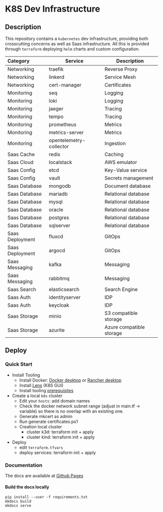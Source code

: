 # K8S Dev Infrastructure

## Description

This repository contains a `kubernetes` dev infrastructure, providing both crosscutting concerns as well as Saas infrastructure. All this is provided through `terraform` deploying `helm` charts and custom configuration.

| Category        | Service                 | Description              |
| :-------------- | ----------------------- | ------------------------ |
| Networking      | traefik                 | Reverse Proxy            |
| Networking      | linkerd                 | Service Mesh             |
| Networking      | cert-manager            | Certificates             |
| Monitoring      | seq                     | Logging                  |
| Monitoring      | loki                    | Logging                  |
| Monitoring      | jaeger                  | Tracing                  |
| Monitoring      | tempo                   | Tracing                  |
| Monitoring      | prometheus              | Metrics                  |
| Monitoring      | metrics-server          | Metrics                  |
| Monitoring      | opentelemetry-collector | Ingestion                |
| Saas Cache      | redis                   | Caching                  |
| Saas Cloud      | localstack              | AWS emulator             |
| Saas Config     | etcd                    | Key-Value service        |
| Saas Config     | vault                   | Secrets management       |
| Saas Database   | mongodb                 | Document database        |
| Saas Database   | mariadb                 | Relational database      |
| Saas Database   | mysql                   | Relational database      |
| Saas Database   | oracle                  | Relational database      |
| Saas Database   | postgres                | Relational database      |
| Saas Database   | sqlserver               | Relational database      |
| Saas Deployment | fluxcd                  | GitOps                   |
| Saas Deployment | argocd                  | GitOps                   |
| Saas Messaging  | kafka                   | Messaging                |
| Saas Messaging  | rabbitmq                | Messaging                |
| Saas Search     | elasticsearch           | Search Engine            |
| Saas Auth       | identityserver          | IDP                      |
| Saas Auth       | keycloak                | IDP                      |
| Saas Storage    | minio                   | S3 compatible storage    |
| Saas Storage    | azurite                 | Azure compatible storage |

## Deploy

### Quick Start

- Install Tooling
  - Install Docker: [Docker desktop](https://www.docker.com/products/docker-desktop/) or [Rancher desktop](https://rancherdesktop.io/)
  - Install [Lens](https://k8slens.dev/) (K8S GUI)
  - Install tooling [prerequisites](./docs/preparation.md)
- Create a local `k8s` cluster
  - Edit your `hosts`: add domain names
  - Check the docker network subnet range (adjust in main.tf -> variable) so there is no overlap with an existing one.
  - Generate mkcert as admin
  - Run generate certificates.ps1
  - Creation local cluster
    - cluster k3d: terraform init + apply
    - cluster kind: terraform init + apply
- Deploy
  - edit `terraform.tfvars`
  - deploy services: terraform init + apply

### Documentation

The docs are available at [Github Pages](https://bravecobra.github.io/k8s-dev-infrastructure/)

#### Build the docs locally

```shell
pip install --user -f requirements.txt
mkdocs build
mkdocs serve
```
